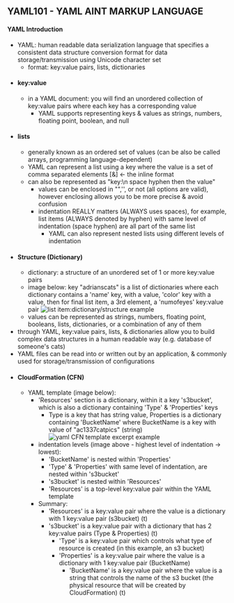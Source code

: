 ## YAML101 - YAML AINT MARKUP LANGUAGE ##

#### YAML Introduction ####
* YAML: human readable data serialization language that specifies a consistent data structure conversion format for data storage/transmission using Unicode character set
  * format: key:value pairs, lists, dictionaries
* #### key:value ####
  * in a YAML document: you will find an unordered collection of key:value pairs where each key has a corresponding value
    * YAML supports representing keys & values as strings, numbers, floating point, boolean, and null 
* #### lists ####
  * generally known as an ordered set of values (can be also be called arrays, programming language-dependent)
  * YAML can represent a list using a key where the value is a set of comma separated elements [&] <- the inline format
  * can also be represented as "key:\n space hyphen then the value"
    * values can be enclosed in "",'', or not (all options are valid), however enclosing allows you to be more precise & avoid confusion
    * indentation REALLY matters (ALWAYS uses spaces), for example, list items (ALWAYS denoted by hyphen) with same level of indentation (space hyphen) are all part of the same list
      * YAML can also represent nested lists using different levels of indentation 
* #### Structure (Dictionary) ####
  * dictionary: a structure of an unordered set of 1 or more key:value pairs
  * image below: key "adrianscats" is a list of dictionaries where each dictionary contains a 'name' key, with a value, 'color' key with a value, then for final list item, a 3rd element, a 'numofeyes' key:value pair
![list item:dictionary/structure example](https://i.postimg.cc/rF5BghY6/image.png)
  * values can be represented as strings, numbers, floating point, booleans, lists, dictionaries, or a combination of any of them
* through YAML, key:value pairs, lists, & dictionaries allow you to build complex data structures in a human readable way (e.g. database of someone's cats)
* YAML files can be read into or written out by an application, & commonly used for storage/transmission of configurations 
* #### CloudFormation (CFN) ####
  * YAML template (image below):
    * 'Resources' section is a dictionary, within it a key 's3bucket', which is also a dictionary containing 'Type' & 'Properties' keys
      * Type is a key that has string value, Properties is a dictionary containing 'BucketName' where BucketName is a key with value of "ac1337catpics" (string)
  ![yaml CFN template excerpt example](https://i.postimg.cc/7ZzQsg3M/image2-resize.png)
    * indentation levels (image above - highest level of indentation -> lowest):
      * 'BucketName' is nested within 'Properties'
      * 'Type' & 'Properties' with same level of indentation, are nested within 's3bucket'
      * 's3bucket' is nested within 'Resources'
      * 'Resources' is a top-level key:value pair within the YAML template
    * Summary:
      * 'Resources' is a key:value pair where the value is a dictionary with 1 key:value pair (s3bucket) (t)
      * 's3bucket' is a key:value pair with a dictionary that has 2 key:value pairs (Type & Properties) (t)
        * 'Type' is a key:value pair which controls what type of resource is created (in this example, an s3 bucket)
        * 'Properties' is a key:value pair where the value is a dictionary with 1 key:value pair (BucketName)
          * 'BucketName' is a key:value pair where the value is a string that controls the name of the s3 bucket (the physical resource that will be created by CloudFormation) (t)  
